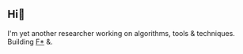 ## Hi👋

I'm yet another researcher working on algorithms, tools & techniques. Building [F*](https://github.com/frontierstar) &.

